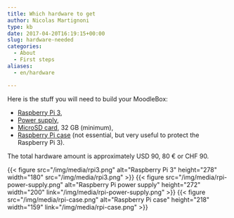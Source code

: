 ```yaml
---
title: Which hardware to get
author: Nicolas Martignoni
type: kb
date: 2017-04-20T16:19:15+00:00
slug: hardware-needed
categories:
  - About
  - First steps
aliases:
  - en/hardware

---
```

Here is the stuff you will need to build your MoodleBox:

  * [Raspberry Pi 3][1],
  * [Power supply][2],
  * [MicroSD card][3], 32 GB (minimum),
  * [Raspberry Pi case][4] (not essential, but very useful to protect the Raspberry Pi 3).

The total hardware amount is approximately USD 90, 80 € or CHF 90.

{{< figure src="/img/media/rpi3.png" alt="Raspberry Pi 3" height="278" width="180" src="/img/media/rpi3.png" >}}
{{< figure src="/img/media/rpi-power-supply.png" alt="Raspberry Pi power supply" height="272" width="200" link="/img/media/rpi-power-supply.png" >}}
{{< figure src="/img/media/rpi-case.png" alt="Raspberry Pi case" height="218" width="159" link="/img/media/rpi-case.png" >}}

 [1]: https://www.raspberrypi.org/products/raspberry-pi-3-model-b/
 [2]: https://www.raspberrypi.org/products/universal-power-supply/
 [3]: http://thewirecutter.com/reviews/best-microsd-card/
 [4]: https://www.raspberrypi.org/products/raspberry-pi-3-case/
